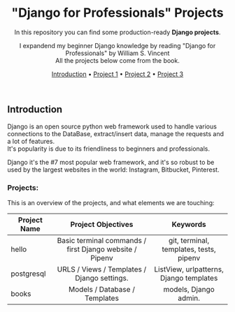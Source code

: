 <div align="center">

# "Django for Professionals" Projects

In this repository you can find some production-ready **Django projects**.

I expandend my beginner Django knowledge by reading "Django for Professionals" by William S. Vincent<br />
All the projects below come from the book.

[Introduction](#introduction) •
[Project 1](https://github.com/andreaaazo/django-professionals-book/tree/main/hello) •
[Project 2](https://github.com/andreaaazo/django-professionals-book/tree/main/postgresql) •
[Project 3](https://github.com/andreaaazo/django-professionals-book/tree/main/books)

</div>

<br />

## Introduction
Django is an open source python web framework used to handle various connections to the DataBase, extract/insert data, manage the requests and a lot of features.  
It's popularity is due to its friendliness to beginners and professionals.  

Django it's the #7 most popular web framework, and it's so robust to be used by the largest websites in the world: Instagram, Bitbucket, Pinterest.

### Projects:
This is an overview of the projects, and what elements we are touching:  

| Project Name  | Project Objectives  | Keywords|
| ------------- |:-------------:|:-----------:|
| hello         | Basic terminal commands / first Django website / Pipenv | git, terminal, templates, tests, pipenv|
| postgresql    | URLS / Views / Templates / Django settings.             | ListView, urlpatterns, Django templates|
| books         | Models / Database / Templates                           |models, Django admin.                   |


<br />

<br />
